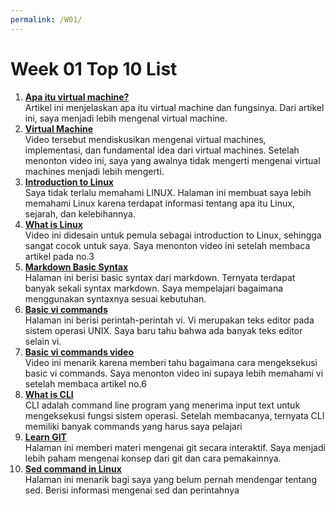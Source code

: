 ```yaml
---
permalink: /W01/
---
```


# Week 01 Top 10 List
1. [**Apa itu virtual machine?**](https://virtualiable.com/virtual-machine/)<br>
Artikel ini menjelaskan apa itu virtual machine dan fungsinya. Dari artikel ini, saya menjadi lebih mengenal virtual machine.
2. [**Virtual Machine**](https://www.youtube.com/watch?v=daDbY2iDmU0)<br>
Video tersebut mendiskusikan mengenai virtual machines, implementasi, dan fundamental idea dari virtual machines. Setelah menonton video ini, saya yang awalnya tidak mengerti mengenai virtual machines menjadi lebih mengerti.
3. [**Introduction to Linux**](https://www.guru99.com/introduction-linux.html)<br>
Saya tidak terlalu memahami LINUX. Halaman ini membuat saya lebih memahami Linux karena terdapat informasi tentang apa itu Linux, sejarah, dan kelebihannya.
4. [**What is Linux**](https://www.youtube.com/watch?v=xRX6ZI_P-LA)<br>
Video ini didesain untuk pemula sebagai introduction to Linux, sehingga sangat cocok untuk saya. Saya menonton video ini setelah membaca artikel pada no.3
5. [**Markdown Basic Syntax**](https://www.markdownguide.org/basic-syntax/)<br>
Halaman ini berisi basic syntax dari markdown. Ternyata terdapat banyak sekali syntax markdown. Saya mempelajari bagaimana menggunakan syntaxnya sesuai kebutuhan.
6. [**Basic vi commands**](https://www.geeksforgeeks.org/vi-editor-unix/)<br>
Halaman ini berisi perintah-perintah vi. Vi merupakan teks editor pada sistem operasi UNIX. Saya baru tahu bahwa ada banyak teks editor selain vi.
7. [**Basic vi commands video**](https://www.youtube.com/watch?v=pU2k776i2Zw)<br>
Video ini menarik karena memberi tahu bagaimana cara mengeksekusi basic vi commands. Saya menonton video ini supaya lebih memahami vi setelah membaca artikel no.6
8. [**What is CLI**](https://www.w3schools.com/whatis/whatis_cli.asp)<br>
CLI adalah command line program yang menerima input text untuk mengeksekusi fungsi sistem operasi. Setelah membacanya, ternyata CLI memiliki banyak commands yang harus saya pelajari
9. [**Learn GIT**](https://www.codecademy.com/learn/learn-git)<br>
Halaman ini memberi materi mengenai git secara interaktif. Saya menjadi lebih paham mengenai konsep dari git dan cara pemakainnya.
10. [**Sed command in Linux**](https://www.geeksforgeeks.org/sed-command-in-linux-unix-with-examples/)<br>
Halaman ini menarik bagi saya yang belum pernah mendengar tentang sed. Berisi informasi mengenai sed dan perintahnya
